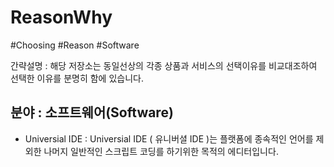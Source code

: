 # ReasonWhy
#Choosing #Reason #Software

간략설명 : 해당 저장소는 동일선상의 각종 상품과 서비스의 선택이유를 비교대조하여 선택한 이유를 분명히 함에 있습니다.

## 분야 : 소프트웨어(Software)
- Universial IDE : Universial IDE ( 유니버셜 IDE )는 플랫폼에 종속적인 언어를 제외한 나머지 일반적인 스크립트 코딩를 하기위한 목적의 에디터입니다.
